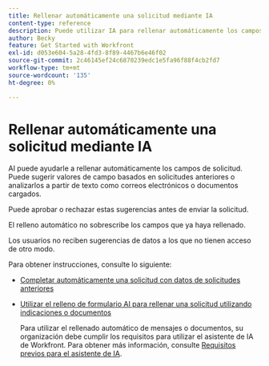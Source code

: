 ```yaml
---
title: Rellenar automáticamente una solicitud mediante IA
content-type: reference
description: Puede utilizar IA para rellenar automáticamente los campos de solicitud.
author: Becky
feature: Get Started with Workfront
exl-id: d053e604-5a28-4fd3-8f89-4467b6e46f02
source-git-commit: 2c46145ef24c6870239edc1e5fa96f88f4cb2fd7
workflow-type: tm+mt
source-wordcount: '135'
ht-degree: 0%

---
```


# Rellenar automáticamente una solicitud mediante IA

AI puede ayudarle a rellenar automáticamente los campos de solicitud. Puede sugerir valores de campo basados en solicitudes anteriores o analizarlos a partir de texto como correos electrónicos o documentos cargados.

Puede aprobar o rechazar estas sugerencias antes de enviar la solicitud.

El relleno automático no sobrescribe los campos que ya haya rellenado.

Los usuarios no reciben sugerencias de datos a los que no tienen acceso de otro modo.

Para obtener instrucciones, consulte lo siguiente:

* [Completar automáticamente una solicitud con datos de solicitudes anteriores](/help/quicksilver/manage-work/requests/create-requests/autofill-suggestions-from-previous.md)
* [Utilizar el relleno de formulario AI para rellenar una solicitud utilizando indicaciones o documentos](/help/quicksilver/manage-work/requests/create-requests/autofill-from-prompt-document.md)

  Para utilizar el rellenado automático de mensajes o documentos, su organización debe cumplir los requisitos para utilizar el asistente de IA de Workfront. Para obtener más información, consulte [Requisitos previos para el asistente de IA](/help/quicksilver/workfront-basics/ai-assistant/ai-assistant-overview.md#prerequisites-to-ai-assistant).


